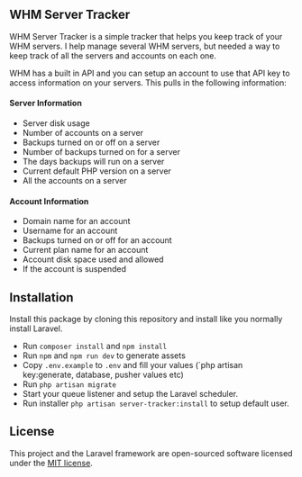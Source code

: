 ## WHM Server Tracker

WHM Server Tracker is a simple tracker that helps you keep track of your WHM servers. I help manage several WHM servers, but needed a way to keep track of all the servers and accounts on each one.

WHM has a built in API and you can setup an account to use that API key to access information on your servers. This pulls in the following information:

#### Server Information
- Server disk usage
- Number of accounts on a server
- Backups turned on or off on a server
- Number of backups turned on for a server
- The days backups will run on a server
- Current default PHP version on a server
- All the accounts on a server

#### Account Information
- Domain name for an account
- Username for an account
- Backups turned on or off for an account
- Current plan name for an account
- Account disk space used and allowed
- If the account is suspended

## Installation

Install this package by cloning this repository and install like you normally install Laravel.

- Run `composer install` and `npm install`
- Run `npm` and `npm run dev` to generate assets
- Copy `.env.example` to `.env` and fill your values (`php artisan key:generate, database, pusher values etc)
- Run `php artisan migrate`
- Start your queue listener and setup the Laravel scheduler.
- Run installer `php artisan server-tracker:install` to setup default user.

## License

This project and the Laravel framework are open-sourced software licensed under the [MIT license](http://opensource.org/licenses/MIT).
